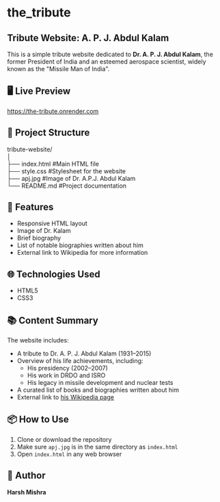 # the_tribute  

## Tribute Website: A. P. J. Abdul Kalam
This is a simple tribute website dedicated to **Dr. A. P. J. Abdul Kalam**, the former President of India and an esteemed aerospace scientist, widely known as the "Missile Man of India".

## 🖥️ Live Preview
https://the-tribute.onrender.com

## 📁 Project Structure
tribute-website/ <br>
│ <br>
├── index.html  #Main HTML file <br>
├── style.css  #Stylesheet for the website <br>
├── apj.jpg  #Image of Dr. A.P.J. Abdul Kalam <br>
└── README.md  #Project documentation <br>

## 📄 Features
- Responsive HTML layout
- Image of Dr. Kalam
- Brief biography
- List of notable biographies written about him
- External link to Wikipedia for more information

## 🌐 Technologies Used
- HTML5
- CSS3

## 📚 Content Summary
The website includes:
- A tribute to Dr. A. P. J. Abdul Kalam (1931–2015)
- Overview of his life achievements, including:
  - His presidency (2002–2007)
  - His work in DRDO and ISRO
  - His legacy in missile development and nuclear tests
- A curated list of books and biographies written about him
- External link to [his Wikipedia page](https://en.wikipedia.org/wiki/A._P._J._Abdul_Kalam)

## 📦 How to Use
1. Clone or download the repository
2. Make sure `apj.jpg` is in the same directory as `index.html`
3. Open `index.html` in any web browser

## 👤 Author
**Harsh Mishra**
